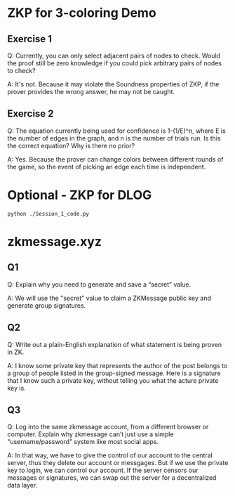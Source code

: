 # ZKP for 3-coloring Demo
## Exercise 1
Q: Currently, you can only select adjacent pairs of nodes to check. Would the proof still be zero knowledge if you could pick arbitrary pairs of nodes to check?

A: It's not. Because it may violate the Soundness properties of ZKP, if the prover provides the wrong answer, he may not be caught.

## Exercise 2
Q: The equation currently being used for confidence is 1-(1/E)^n, where E is the number of edges in the graph, and n is the number of trials run. Is this the correct equation? Why is there no prior?

A: Yes. Because the prover can change colors between different rounds of the game, so the event of picking an edge each time is independent.

# Optional - ZKP for DLOG

```python ./Session_1_code.py```

# zkmessage.xyz
## Q1
Q: Explain why you need to generate and save a “secret” value.

A: We will use the "secret" value to claim a ZKMessage public key and generate group signatures.

## Q2
Q: Write out a plain-English explanation of what statement is being proven in ZK.

A: I know some private key that represents the author of the post belongs to a group of people listed in the group-signed message. Here is a signature that I know such a private key, without telling you what the acture private key is.

## Q3
Q: Log into the same zkmessage account, from a different browser or computer. Explain why zkmessage can’t just use a simple “username/password” system like most social apps.

A: In that way, we have to give the control of our account to the central server, thus they delete our account or messgages. But if we use the private key to login, we can control our account. If the server  censors our messages or signatures, we can swap out the server for a decentralized data layer.